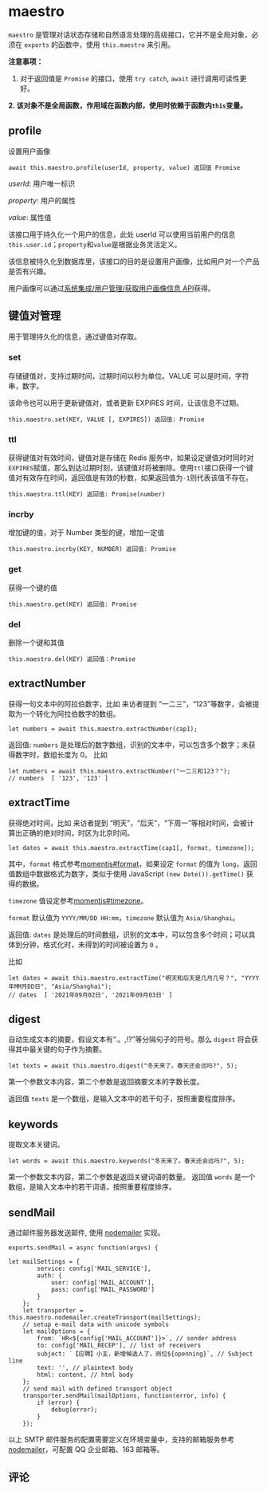 # maestro

`maestro` 是管理对话状态存储和自然语言处理的高级接口，它并不是全局对象，必须在 `exports` 的函数中，使用 `this.maestro` 来引用。

**注意事项：**

1. 对于返回值是 `Promise` 的接口，使用 `try catch`, `await` 进行调用可读性更好。

**2. 该对象不是全局函数，作用域在函数内部，使用时依赖于函数内`this`变量。**


## profile

设置用户画像

```函数
await this.maestro.profile(userId, property, value) 返回值 Promise
```

_userId_: 用户唯一标识

_property_: 用户的属性

_value_: 属性值

该接口用于持久化一个用户的信息，此处 userId 可以使用当前用户的信息`this.user.id`；`property`和`value`是根据业务灵活定义。

该信息被持久化到数据库里，该接口的目的是设置用户画像，比如用户对一个产品是否有兴趣。

用户画像可以通过[系统集成/用户管理/获取用户画像信息 API](/products/chatbot-platform/references/sdk/chatbot/users.html#获取用户画像信息)获得。

## 键值对管理

用于管理持久化的信息，通过键值对存取。

### set

存储键值对，支持过期时间，过期时间以秒为单位。VALUE 可以是时间，字符串，数字。

该命令也可以用于更新键值对，或者更新 EXPIRES 时间，让该信息不过期。

```函数
this.maestro.set(KEY, VALUE [, EXPIRES]) 返回值: Promise
```

### ttl

获得键值对有效时间，键值对是存储在 Redis 服务中，如果设定键值对时同时对`EXPIRES`赋值，那么到达过期时刻，该键值对将被删除。使用`ttl`接口获得一个键值对有效存在时间，返回值是有效的秒数，如果返回值为`-1`则代表该值不存在。

```函数
this.maestro.ttl(KEY) 返回值: Promise(number)
```

### incrby

增加键的值，对于 Number 类型的键，增加一定值

```函数
this.maestro.incrby(KEY, NUMBER) 返回值: Promise
```

### get

获得一个键的值

```函数
this.maestro.get(KEY) 返回值: Promise
```


### del

删除一个键和其值

```函数
this.maestro.del(KEY) 返回值：Promise
```


## extractNumber

获得一句文本中的阿拉伯数字，比如 来访者提到 “一二三”，“123”等数字，会被提取为一个转化为阿拉伯数字的数组。

```函数
let numbers = await this.maestro.extractNumber(cap1);
```

返回值: `numbers` 是处理后的数字数组，识别的文本中，可以包含多个数字；未获得数字时，数组长度为 0。
比如

```函数
let numbers = await this.maestro.extractNumber("一二三和123？");
// numbers  [ '123', '123' ]
```

## extractTime

获得绝对时间，比如 来访者提到 “明天”，“后天”，“下周一”等相对时间，会被计算出正确的绝对时间，时区为北京时间。

```函数
let dates = await this.maestro.extractTime(cap1[, format, timezone]);
```

其中，`format` 格式参考[momentjs#format](https://momentjs.com/docs/#/displaying/format/)，如果设定 `format` 的值为 `long`，返回值数组中数据格式为数字，类似于使用 JavaScript `(new Date()).getTime()` 获得的数据。

`timezone` 值设定参考[momentjs#timezone](https://momentjs.com/timezone/)。

`format` 默认值为 `YYYY/MM/DD HH:mm`，`timezone` 默认值为 `Asia/Shanghai`。

返回值: `dates` 是处理后的时间数组，识别的文本中，可以包含多个时间；可以具体到分钟，格式化时，未得到的时间被设置为 `0` 。

比如

```函数
let dates = await this.maestro.extractTime("明天和后天是几月几号？", "YYYY年MM月DD日", "Asia/Shanghai");
// dates  [ '2021年09月02日', '2021年09月03日' ]
```

## digest

自动生成文本的摘要，假设文本有“.。,!?”等分隔句子的符号。那么 `digest` 将会获得其中最关键的句子作为摘要。


```函数
let texts = await this.maestro.digest("冬天来了。春天还会远吗?", 5);
```

第一个参数文本内容，第二个参数是返回摘要文本的字数长度。

返回值 `texts` 是一个数组，是输入文本中的若干句子，按照重要程度排序。

## keywords
提取文本关键词。

```函数
let words = await this.maestro.keywords("冬天来了。春天还会远吗?", 5);
```

第一个参数文本内容，第二个参数是返回关键词语的数量。
返回值 `words` 是一个数组，是输入文本中的若干词语，按照重要程度排序。

## sendMail

通过邮件服务器发送邮件, 使用 [nodemailer](https://nodemailer.com/) 实现。

```函数
exports.sendMail = async function(argvs) {

let mailSettings = {
        service: config['MAIL_SERVICE'],
        auth: {
            user: config['MAIL_ACCOUNT'],
            pass: config['MAIL_PASSWORD']
        }
    };
    let transporter = this.maestro.nodemailer.createTransport(mailSettings);
    // setup e-mail data with unicode symbols
    let mailOptions = {
        from: `HR<${config['MAIL_ACCOUNT']}>`, // sender address
        to: config['MAIL_RECEP'], // list of receivers
        subject: `【应聘】小主，新增候选人了，岗位${openning}`, // Subject line
        text: '', // plaintext body
        html: content, // html body
    };
    // send mail with defined transport object
    transporter.sendMail(mailOptions, function(error, info) {
        if (error) {
            debug(error);
        }
    });
```

以上 SMTP 邮件服务的配置需要定义在环境变量中，支持的邮箱服务参考[nodemailer](https://nodemailer.com/smtp/well-known/)，可配置 QQ 企业邮箱、163 邮箱等。


## 评论

<script src="https://utteranc.es/client.js"
        repo="chatopera/docs"
        issue-term="pathname"
        label="Comment"
        theme="github-light"
        crossorigin="anonymous"
        async>
</script>